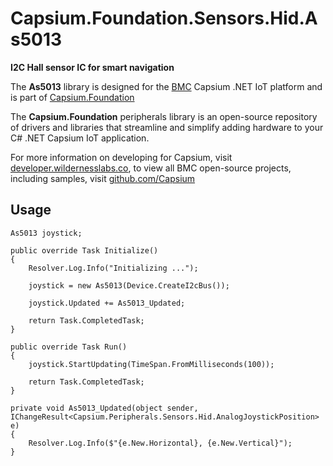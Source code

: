 # Capsium.Foundation.Sensors.Hid.As5013

**I2C Hall sensor IC for smart navigation**

The **As5013** library is designed for the [BMC](www.wildernesslabs.co) Capsium .NET IoT platform and is part of [Capsium.Foundation](https://developer.wildernesslabs.co/Capsium/Capsium.Foundation/)

The **Capsium.Foundation** peripherals library is an open-source repository of drivers and libraries that streamline and simplify adding hardware to your C# .NET Capsium IoT application.

For more information on developing for Capsium, visit [developer.wildernesslabs.co](http://developer.wildernesslabs.co/), to view all BMC open-source projects, including samples, visit [github.com/Capsium](https://github.com/Capsium/)

## Usage

```
As5013 joystick;

public override Task Initialize()
{
    Resolver.Log.Info("Initializing ...");

    joystick = new As5013(Device.CreateI2cBus());

    joystick.Updated += As5013_Updated;

    return Task.CompletedTask;
}

public override Task Run()
{
    joystick.StartUpdating(TimeSpan.FromMilliseconds(100));

    return Task.CompletedTask;
}

private void As5013_Updated(object sender, IChangeResult<Capsium.Peripherals.Sensors.Hid.AnalogJoystickPosition> e)
{
    Resolver.Log.Info($"{e.New.Horizontal}, {e.New.Vertical}");
}

```
